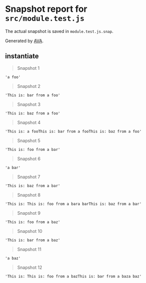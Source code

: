 # Snapshot report for `src/module.test.js`

The actual snapshot is saved in `module.test.js.snap`.

Generated by [AVA](https://ava.li).

## instantiate

> Snapshot 1

    'a foo'

> Snapshot 2

    'This is: bar from a foo'

> Snapshot 3

    'This is: baz from a foo'

> Snapshot 4

    'This is: a fooThis is: bar from a fooThis is: baz from a foo'

> Snapshot 5

    'This is: foo from a bar'

> Snapshot 6

    'a bar'

> Snapshot 7

    'This is: baz from a bar'

> Snapshot 8

    'This is: This is: foo from a bara barThis is: baz from a bar'

> Snapshot 9

    'This is: foo from a baz'

> Snapshot 10

    'This is: bar from a baz'

> Snapshot 11

    'a baz'

> Snapshot 12

    'This is: This is: foo from a bazThis is: bar from a baza baz'
